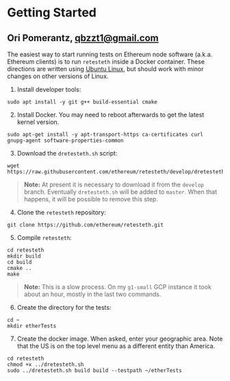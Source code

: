 # Getting Started

## Ori Pomerantz, qbzzt1@gmail.com

The easiest way to start running tests on Ethereum node software (a.k.a. Ethereum clients) is to run `retesteth` inside a Docker container. 
These directions are written using [Ubuntu Linux](https://ubuntu.com/), but should work with minor changes on other versions of Linux.

1. Install developer tools:
~~~
sudo apt install -y git g++ build-essential cmake
~~~
2. Install Docker. You may need to reboot afterwards to get the latest kernel version.
~~~
sudo apt-get install -y apt-transport-https ca-certificates curl gnupg-agent software-properties-common
~~~
3. Download the `dretesteth.sh` script:
~~~
wget https://raw.githubusercontent.com/ethereum/retesteth/develop/dretesteth.sh
~~~
> **Note:** At present it is necessary to download it from the `develop` branch. Eventually 
> `dretesteth.sh` will be added to `master`.
> When that happens, it will be possible to remove this step.
4. Clone the `retesteth` repository:
~~~
git clone https://github.com/ethereum/retesteth.git
~~~
5. Compile `retesteth`:
~~~
cd retesteth
mkdir build
cd build
cmake ..
make
~~~
> **Note:** This is a slow process. On my `g1-small` GCP instance it took about an hour,  mostly in the last two commands. 
6. Create the directory for the tests:
~~~
cd ~
mkdir etherTests
~~~
7. Create the docker image. When asked, enter your geographic area. Note that the US is on the top level menu as a different entity than America.
~~~
cd retesteth
chmod +x ../dretesteth.sh
sudo ../dretesteth.sh build build --testpath ~/etherTests
~~~

